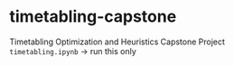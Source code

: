 # timetabling-capstone
Timetabling Optimization and Heuristics Capstone Project
`timetabling.ipynb` -> run this only

